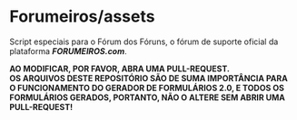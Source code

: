 # Forumeiros/assets

Script especiais para o Fórum dos Fóruns, o fórum de suporte oficial da plataforma ***FORUMEIROS.com***.

**AO MODIFICAR, POR FAVOR, ABRA UMA PULL-REQUEST.  
OS ARQUIVOS DESTE REPOSITÓRIO SÃO DE SUMA IMPORTÂNCIA PARA O FUNCIONAMENTO DO GERADOR DE FORMULÁRIOS 2.0, E TODOS OS FORMULÁRIOS GERADOS, PORTANTO, NÃO O ALTERE SEM ABRIR UMA PULL-REQUEST!**
